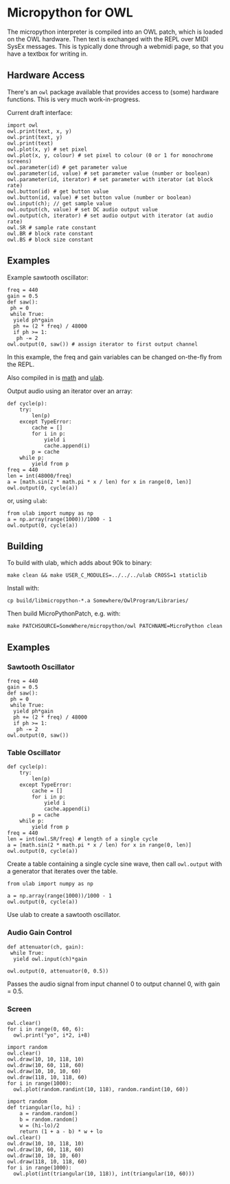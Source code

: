 # Micropython for OWL

The micropython interpreter is compiled into an OWL patch, which is loaded on the OWL hardware.
Then text is exchanged with the REPL over MIDI SysEx messages.
This is typically done through a webmidi page, so that you have a textbox for writing in.

## Hardware Access

There's an `owl` package available that provides access to (some) hardware functions. This is very much work-in-progress. 

Current draft interface:
```
import owl
owl.print(text, x, y)
owl.print(text, y)
owl.print(text)
owl.plot(x, y) # set pixel
owl.plot(x, y, colour) # set pixel to colour (0 or 1 for monochrome screens)
owl.parameter(id) # get parameter value
owl.parameter(id, value) # set parameter value (number or boolean)
owl.parameter(id, iterator) # set parameter with iterator (at block rate)
owl.button(id) # get button value
owl.button(id, value) # set button value (number or boolean)
owl.input(ch); // get sample value
owl.output(ch, value) # set DC audio output value
owl.output(ch, iterator) # set audio output with iterator (at audio rate)
owl.SR # sample rate constant
owl.BR # block rate constant
owl.BS # block size constant
```

## Examples

Example sawtooth oscillator:
```
freq = 440
gain = 0.5
def saw():
 ph = 0
 while True:
  yield ph*gain
  ph += (2 * freq) / 48000
  if ph >= 1:
   ph -= 2
owl.output(0, saw()) # assign iterator to first output channel
```
In this example, the freq and gain variables can be changed on-the-fly from the REPL.

Also compiled in is [math](https://docs.circuitpython.org/en/latest/shared-bindings/math/index.html) and [ulab](https://docs.circuitpython.org/en/latest/shared-bindings/ulab/).

Output audio using an iterator over an array:
```
def cycle(p):
    try:
        len(p)
    except TypeError:
        cache = []
        for i in p:
            yield i
            cache.append(i)
        p = cache
    while p:
        yield from p
freq = 440
len = int(48000/freq)
a = [math.sin(2 * math.pi * x / len) for x in range(0, len)]
owl.output(0, cycle(a))
```

or, using `ulab`:
```
from ulab import numpy as np
a = np.array(range(1000))/1000 - 1
owl.output(0, cycle(a))
```

## Building
To build with ulab, which adds about 90k to binary:
```
make clean && make USER_C_MODULES=../../../ulab CROSS=1 staticlib
```
Install with:
```
cp build/libmicropython-*.a Somewhere/OwlProgram/Libraries/
```
Then build MicroPythonPatch, e.g. with:

```
make PATCHSOURCE=SomeWhere/micropython/owl PATCHNAME=MicroPython clean
```

## Examples

### Sawtooth Oscillator

```
freq = 440
gain = 0.5
def saw():
 ph = 0
 while True:
  yield ph*gain
  ph += (2 * freq) / 48000
  if ph >= 1:
   ph -= 2
owl.output(0, saw())
```

### Table Oscillator

```
def cycle(p):
    try:
        len(p)
    except TypeError:
        cache = []
        for i in p:
            yield i
            cache.append(i)
        p = cache
    while p:
        yield from p
freq = 440
len = int(owl.SR/freq) # length of a single cycle
a = [math.sin(2 * math.pi * x / len) for x in range(0, len)]
owl.output(0, cycle(a))
```
Create a table containing a single cycle sine wave, then call `owl.output` with a generator that iterates over the table.


```
from ulab import numpy as np

a = np.array(range(1000))/1000 - 1
owl.output(0, cycle(a))
```
Use ulab to create a sawtooth oscillator.

### Audio Gain Control

```
def attenuator(ch, gain):
 while True:
  yield owl.input(ch)*gain

owl.output(0, attenuator(0, 0.5))
```
Passes the audio signal from input channel 0 to output channel 0, with gain = 0.5.

### Screen

```
owl.clear()
for i in range(0, 60, 6):
  owl.print("yo", i*2, i+8)
```

```
import random
owl.clear()
owl.draw(10, 10, 118, 10)
owl.draw(10, 60, 118, 60)
owl.draw(10, 10, 10, 60)
owl.draw(118, 10, 118, 60)
for i in range(1000):
  owl.plot(random.randint(10, 118), random.randint(10, 60))
```

```
import random
def triangular(lo, hi) :
    a = random.random()
    b = random.random()
    w = (hi-lo)/2
    return (1 + a - b) * w + lo
owl.clear()
owl.draw(10, 10, 118, 10)
owl.draw(10, 60, 118, 60)
owl.draw(10, 10, 10, 60)
owl.draw(118, 10, 118, 60)
for i in range(1000):
  owl.plot(int(triangular(10, 118)), int(triangular(10, 60)))
```
